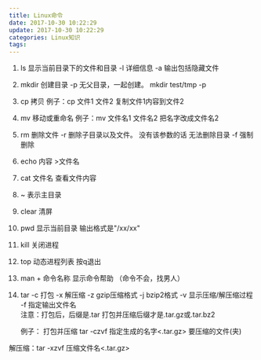 ```yaml
---
title: Linux命令
date: 2017-10-30 10:22:29
update: 2017-10-30 10:22:29
categories: Linux知识
tags:
---
```


1. ls   显示当前目录下的文件和目录
    -l  详细信息
    -a  输出包括隐藏文件

2. mkdir 创建目录
    -p   无父目录，一起创建。 mkdir test/tmp -p

3. cp 拷贝
     例子：cp 文件1 文件2  复制文件1内容到文件2

     <!-- more -->

4. mv 移动或重命名
     例子：mv 文件名1 文件名2  把名字改成文件名2

5. rm 删除文件
    -r 删除子目录以及文件。 没有该参数的话 无法删除目录
    -f 强制删除 

6. echo 内容 >文件名

7. cat 文件名  查看文件内容

8. ~ 表示主目录

9. clear 清屏

10. pwd 显示当前目录  输出格式是"/xx/xx"

11. kill 关闭进程

12. top 动态进程列表 按q退出 

13. man + 命令名称  显示命令帮助  （命令不会，找男人）

14. tar 
      -c 打包
      -x 解压缩
        -z gzip压缩格式
        -j bzip2格式
        -v 显示压缩/解压缩过程
      -f 指定输出文件名
      ​    
      注意：打包后，后缀是.tar 打包并压缩后缀才是.tar.gz或.tar.bz2   

      例子：
      打包并压缩 tar -czvf 指定生成的名字<.tar.gz> 要压缩的文件(夹)

解压缩：tar -xzvf 压缩文件名<.tar.gz>